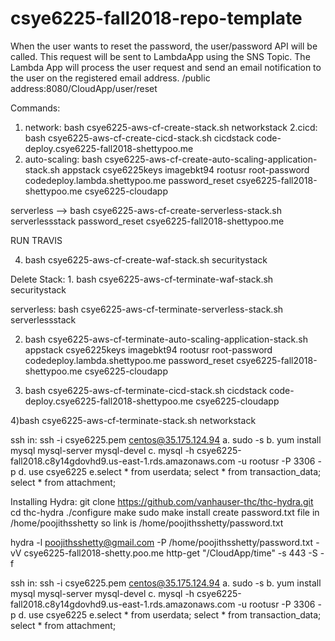 # csye6225-fall2018-repo-template

When the user wants to reset the password, the user/password API will be called. This request will be sent to LambdaApp using the SNS Topic. The Lambda App will process the user request and send an email notification to the user on the registered email address.
/public address:8080/CloudApp/user/reset

Commands:
1. network: 
bash csye6225-aws-cf-create-stack.sh networkstack
2.cicd: 
bash csye6225-aws-cf-create-cicd-stack.sh cicdstack code-deploy.csye6225-fall2018-shettypoo.me
3. auto-scaling: 
bash csye6225-aws-cf-create-auto-scaling-application-stack.sh appstack csye6225keys imagebkt94 rootusr root-password codedeploy.lambda.shettypoo.me password_reset csye6225-fall2018-shettypoo.me csye6225-cloudapp

serverless --> 
bash csye6225-aws-cf-create-serverless-stack.sh serverlessstack password_reset csye6225-fall2018-shettypoo.me

RUN TRAVIS

4. bash csye6225-aws-cf-create-waf-stack.sh securitystack


Delete Stack:
1.
bash csye6225-aws-cf-terminate-waf-stack.sh securitystack

serverless:
bash csye6225-aws-cf-terminate-serverless-stack.sh serverlessstack


2. bash csye6225-aws-cf-terminate-auto-scaling-application-stack.sh appstack csye6225keys imagebkt94 rootusr root-password codedeploy.lambda.shettypoo.me password_reset csye6225-fall2018-shettypoo.me csye6225-cloudapp

3) bash csye6225-aws-cf-terminate-cicd-stack.sh cicdstack code-deploy.csye6225-fall2018-shettypoo.me csye6225-cloudapp

4)bash csye6225-aws-cf-terminate-stack.sh networkstack

ssh in: ssh -i csye6225.pem centos@35.175.124.94
   a. sudo -s
   b. yum install mysql mysql-server mysql-devel
   c. mysql -h csye6225-fall2018.c8y14gdovhd9.us-east-1.rds.amazonaws.com -u rootusr -P 3306 -p
   d. use csye6225
   e.select * from userdata;
       select * from transaction_data;
       select * from attachment;

Installing Hydra:
git clone https://github.com/vanhauser-thc/thc-hydra.git
cd thc-hydra
./configure
make
sudo make install
create password.txt file in /home/poojithsshetty so link is /home/poojithsshetty/password.txt

hydra -l poojithsshetty@gmail.com -P /home/poojithsshetty/password.txt -vV csye6225-fall2018-shetty.poo.me http-get "/CloudApp/time" -s 443 -S -f


ssh in: 
ssh -i csye6225.pem centos@35.175.124.94
   a. sudo -s
   b. yum install mysql mysql-server mysql-devel
   c. mysql -h csye6225-fall2018.c8y14gdovhd9.us-east-1.rds.amazonaws.com -u rootusr -P 3306 -p
   d. use csye6225
   e.select * from userdata;
       select * from transaction_data;
       select * from attachment;
